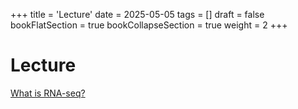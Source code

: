 +++
title = 'Lecture'
date = 2025-05-05
tags = []
draft = false
bookFlatSection = true
bookCollapseSection = true
weight = 2
+++

# Lecture

[What is RNA-seq?](what-is-RNA-seq/index.md)

